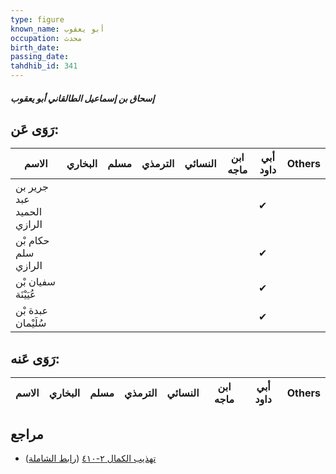 ```yaml
---
type: figure
known_name: أبو يعقوب
occupation: محدث
birth_date:
passing_date:
tahdhib_id: 341
---
```

##### إسحاق بن إسماعيل الطالقاني أبو يعقوب

## رَوَى عَن:
| الاسم                     | البخاري | مسلم | الترمذي | النسائي | ابن ماجه | أبي داود | Others |
| ------------------------- | ------- | ---- | ------- | ------- | -------- | -------- | ------ |
| جرير بن عبد الحميد الرازي |         |      |         |         |          | ✔        |        |
| حكام بْن سلم الرازي       |         |      |         |         |          | ✔        |        |
| سفيان بْن عُيَيْنَة       |         |      |         |         |          | ✔        |        |
| عبدة بْن سُلَيْمان        |         |      |         |         |          | ✔        |        |
## رَوَى عَنه:
| الاسم | البخاري | مسلم | الترمذي | النسائي | ابن ماجه | أبي داود | Others |
| ----- | ------- | ---- | ------- | ------- | -------- | -------- | ------ |
## مراجع
- [تهذيب الكمال ٢-٤١٠](obsidian://open?vault=Tahdhib-al-Kamal&file=Figures/٣٤١-إسحاق%20بن%20إسماعيل%20الطالقاني%20أبو%20يعقوب) ([رابط الشاملة](https://shamela.ws/book/3722/891))
